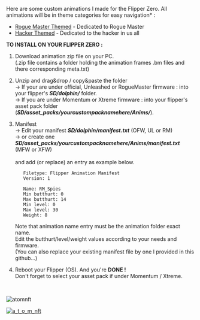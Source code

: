 Here are some custom animations I made for the Flipper Zero. All animations will be in theme categories for easy navigation* :

- [Rogue Master Themed](https://github.com/ATOMNFT/Flipper-Vault/tree/main/Animations/Rogue%20Master%20Themed) - Dedicated to Rogue Master
- [Hacker Themed](https://github.com/ATOMNFT/Flipper-Vault/tree/main/Animations/Hacker%20Themed) - Dedicated to the hacker in us all



**TO INSTALL ON YOUR FLIPPER ZERO :**

1. Download animation zip file on your PC.<BR>
   (.zip file contains a folder holding the animation frames .bm files and there corresponding meta.txt)

2. Unzip and drag&drop / copy&paste the folder<BR>
-> If your are under official, Unleashed or RogueMaster firmware : into your flipper's ***SD/dolphin/*** folder.<BR>
-> If you are under Momentum or Xtreme firmware : into your flipper's asset pack folder (***SD/asset_packs/yourcustompacknamehere/Anims/***).
    
3. Manifest<BR>
-> Edit your manifest ***SD/dolphin/manifest.txt*** (OFW, UL or RM)<BR>
-> or create one ***SD/asset_packs/yourcustompacknamehere/Anims/manifest.txt*** (MFW or XFW)<BR><BR>
and add (or replace) an entry as example below.

          Filetype: Flipper Animation Manifest
          Version: 1

          Name: RM_Spies
          Min butthurt: 0
          Max butthurt: 14
          Min level: 0
          Max level: 30
          Weight: 8
   Note that animation name entry must be the animation folder exact name.<BR>
   Edit the butthurt/level/weight values according to your needs and firmware.<BR>
   (You can also replace your existing manifest file by one I provided in this github...)
   
5. Reboot your Flipper (OS). And you're **DONE !**<BR>
Don't forget to select your asset pack if under Momentum / Xtreme.

<BR>


<p align="left"> <img src="https://komarev.com/ghpvc/?username=atomnft&label=Profile%20views&color=0e75b6&style=flat" alt="atomnft" /> </p>
<p align="left"> <a href="https://twitter.com/a_t_o_m_nft" target="blank"><img src="https://img.shields.io/twitter/follow/a_t_o_m_nft?logo=twitter&style=for-the-badge" alt="a_t_o_m_nft" /></a> </p>

